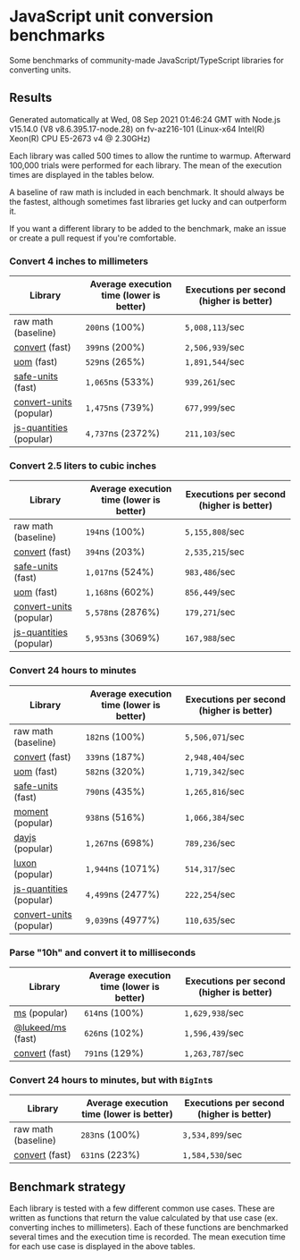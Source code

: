 # JavaScript unit conversion benchmarks

Some benchmarks of community-made JavaScript/TypeScript libraries for converting units.

## Results

<!-- beginblock(results) -->

Generated automatically at Wed, 08 Sep 2021 01:46:24 GMT with Node.js v15.14.0 (V8 v8.6.395.17-node.28) on fv-az216-101 (Linux-x64 Intel(R) Xeon(R) CPU E5-2673 v4 @ 2.30GHz)

Each library was called 500 times to allow the runtime to warmup.
Afterward 100,000 trials were performed for each library.
The mean of the execution times are displayed in the tables below.

A baseline of raw math is included in each benchmark.
It should always be the fastest, although sometimes fast libraries get lucky and can outperform it.

If you want a different library to be added to the benchmark, make an issue or create a pull request if you're comfortable.

### Convert 4 inches to millimeters

| Library                                                            | Average execution time (lower is better) | Executions per second (higher is better) |
| ------------------------------------------------------------------ | ---------------------------------------- | ---------------------------------------- |
| raw math (baseline)                                                | `200`ns (100%)                           | `5,008,113`/sec                          |
| [convert](https://npmjs.com/package/convert) (fast)                | `399`ns (200%)                           | `2,506,939`/sec                          |
| [uom](https://npmjs.com/package/uom) (fast)                        | `529`ns (265%)                           | `1,891,544`/sec                          |
| [safe-units](https://npmjs.com/package/safe-units) (fast)          | `1,065`ns (533%)                         | `939,261`/sec                            |
| [convert-units](https://npmjs.com/package/convert-units) (popular) | `1,475`ns (739%)                         | `677,999`/sec                            |
| [js-quantities](https://npmjs.com/package/js-quantities) (popular) | `4,737`ns (2372%)                        | `211,103`/sec                            |

### Convert 2.5 liters to cubic inches

| Library                                                            | Average execution time (lower is better) | Executions per second (higher is better) |
| ------------------------------------------------------------------ | ---------------------------------------- | ---------------------------------------- |
| raw math (baseline)                                                | `194`ns (100%)                           | `5,155,808`/sec                          |
| [convert](https://npmjs.com/package/convert) (fast)                | `394`ns (203%)                           | `2,535,215`/sec                          |
| [safe-units](https://npmjs.com/package/safe-units) (fast)          | `1,017`ns (524%)                         | `983,486`/sec                            |
| [uom](https://npmjs.com/package/uom) (fast)                        | `1,168`ns (602%)                         | `856,449`/sec                            |
| [convert-units](https://npmjs.com/package/convert-units) (popular) | `5,578`ns (2876%)                        | `179,271`/sec                            |
| [js-quantities](https://npmjs.com/package/js-quantities) (popular) | `5,953`ns (3069%)                        | `167,988`/sec                            |

### Convert 24 hours to minutes

| Library                                                            | Average execution time (lower is better) | Executions per second (higher is better) |
| ------------------------------------------------------------------ | ---------------------------------------- | ---------------------------------------- |
| raw math (baseline)                                                | `182`ns (100%)                           | `5,506,071`/sec                          |
| [convert](https://npmjs.com/package/convert) (fast)                | `339`ns (187%)                           | `2,948,404`/sec                          |
| [uom](https://npmjs.com/package/uom) (fast)                        | `582`ns (320%)                           | `1,719,342`/sec                          |
| [safe-units](https://npmjs.com/package/safe-units) (fast)          | `790`ns (435%)                           | `1,265,816`/sec                          |
| [moment](https://npmjs.com/package/moment) (popular)               | `938`ns (516%)                           | `1,066,384`/sec                          |
| [dayjs](https://npmjs.com/package/dayjs) (popular)                 | `1,267`ns (698%)                         | `789,236`/sec                            |
| [luxon](https://npmjs.com/package/luxon) (popular)                 | `1,944`ns (1071%)                        | `514,317`/sec                            |
| [js-quantities](https://npmjs.com/package/js-quantities) (popular) | `4,499`ns (2477%)                        | `222,254`/sec                            |
| [convert-units](https://npmjs.com/package/convert-units) (popular) | `9,039`ns (4977%)                        | `110,635`/sec                            |

### Parse "10h" and convert it to milliseconds

| Library                                                   | Average execution time (lower is better) | Executions per second (higher is better) |
| --------------------------------------------------------- | ---------------------------------------- | ---------------------------------------- |
| [ms](https://npmjs.com/package/ms) (popular)              | `614`ns (100%)                           | `1,629,938`/sec                          |
| [@lukeed/ms](https://npmjs.com/package/@lukeed/ms) (fast) | `626`ns (102%)                           | `1,596,439`/sec                          |
| [convert](https://npmjs.com/package/convert) (fast)       | `791`ns (129%)                           | `1,263,787`/sec                          |

### Convert 24 hours to minutes, but with `BigInt`s

| Library                                             | Average execution time (lower is better) | Executions per second (higher is better) |
| --------------------------------------------------- | ---------------------------------------- | ---------------------------------------- |
| raw math (baseline)                                 | `283`ns (100%)                           | `3,534,899`/sec                          |
| [convert](https://npmjs.com/package/convert) (fast) | `631`ns (223%)                           | `1,584,530`/sec                          |

<!-- endblock(results) -->

## Benchmark strategy

Each library is tested with a few different common use cases.
These are written as functions that return the value calculated by that use case (ex. converting inches to millimeters).
Each of these functions are benchmarked several times and the execution time is recorded.
The mean execution time for each use case is displayed in the above tables.

